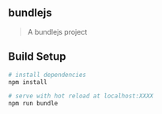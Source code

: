 ## bundlejs

> A bundlejs project

## Build Setup

``` bash
# install dependencies
npm install

# serve with hot reload at localhost:XXXX
npm run bundle

```